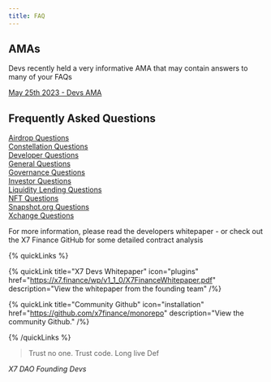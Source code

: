 ```yaml
---
title: FAQ
---
```


## AMAs

Devs recently held a very informative AMA that may contain answers to many of your FAQs

[May 25th 2023 - Devs AMA](/docs/faq/ama052523)

## Frequently Asked Questions

[Airdrop Questions](/docs/faq/airdrop)\
[Constellation Questions](/docs/faq/constellations)\
[Developer Questions](/docs/faq/devs)\
[General Questions](/docs/faq/general)\
[Governance Questions](/docs/faq/governance)\
[Investor Questions](/docs/faq/investors)\
[Liquidity Lending Questions](/docs/faq/liquiditylending)\
[NFT Questions](/docs/faq/nfts)\
[Snapshot.org Questions](/docs/faq/daosnapshot)\
[Xchange Questions](/docs/faq/xchange)

For more information, please read the developers whitepaper - or check out the X7 Finance GitHub for some detailed contract analysis

{% quickLinks %}

{% quickLink title="X7 Devs Whitepaper" icon="plugins" href="https://x7.finance/wp/v1_1_0/X7FinanceWhitepaper.pdf" description="View the whitepaper from the founding team" /%}

{% quickLink title="Community Github" icon="installation" href="https://github.com/x7finance/monorepo" description="View the community Github." /%}

{% /quickLinks %}

> Trust no one. Trust code. Long live Def

_X7 DAO Founding Devs_
